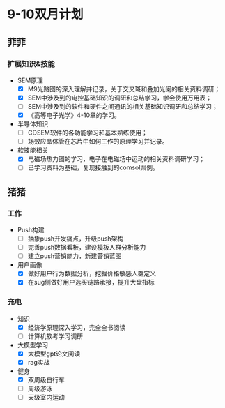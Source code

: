 <!--
 * @Author: spendar
 * @Date: 2024-09-02 09:49:10
 * @LastEditors: spendar
 * @LastEditTime: 2024-10-27 14:09:00
 * @FilePath: /plan/2024/9-10.md
 * @Description: make the plan of 2024.9-2024.10
-->
# 9-10双月计划

## 菲菲

### 扩展知识&技能

- SEM原理
  - [X] M9光路图的深入理解并记录，关于交叉斑和叠加光阑的相关资料调研；
  - [X] SEM中涉及到的电控基础知识的调研和总结学习，学会使用万用表；
  - [ ] SEM中涉及到的软件和硬件之间通讯的相关基础知识调研和总结学习；
  - [X] 《高等电子光学》4-10章的学习。
- 半导体知识
  - [ ] CDSEM软件的各功能学习和基本熟练使用；
  - [ ] 场效应晶体管在芯片中如何工作的原理学习并记录。
- 软技能相关
  - [X] 电磁场热力图的学习，电子在电磁场中运动的相关资料调研学习；
  - [ ] 已学习资料为基础，复现接触到的comsol案例。

## 猪猪

### 工作

- Push构建
  - [ ] 抽象push开发痛点，升级push架构
  - [ ] 完善push数据看板，建设模板人群分析能力
  - [ ] 建立push营销能力，新建营销蓝图
- 用户画像
  - [X] 做好用户行为数据分析，挖掘价格敏感人群定义
  - [X] 在sug侧做好用户选买链路承接，提升大盘指标

### 充电

- 知识
  - [X] 经济学原理深入学习，完全全书阅读
  - [ ] 计算机软考学习调研
- 大模型学习
  - [X] 大模型gpt论文阅读
  - [X] rag实战
- 健身
  - [X] 双周级自行车
  - [ ] 周级游泳
  - [ ] 天级室内运动